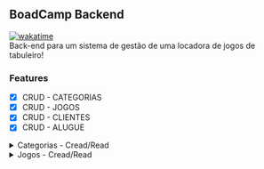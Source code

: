 ## BoadCamp Backend  
[![wakatime](https://wakatime.com/badge/user/a9d56b74-8de5-409a-8823-893706115b81/project/067ff684-7058-48dc-bd34-089d4ca0846c.svg)](https://wakatime.com/badge/user/a9d56b74-8de5-409a-8823-893706115b81/project/067ff684-7058-48dc-bd34-089d4ca0846c)     
Back-end para um sistema de gestão de uma locadora de jogos de tabuleiro!
### Features
- [x] CRUD - CATEGORIAS
- [x] CRUD - JOGOS
- [x] CRUD - CLIENTES
- [x] CRUD - ALUGUE
<details>
  <summary>Categorias  - Cread/Read</summary>

- #### GET - /categories - Listar categorias
  Lista todas as categorias no seguinte formato
   ```
   [
    {
      id: 1,
      name: 'Estratégia',
    },
    {
      id: 2,
      name: 'Investigação',
    }
  ]
   ```
- #### POST - /categories - Inserir categoria
  O body deve ser no seguinte formato
  
  ```
  {
  name: 'Investigação'
  }
  ```
  - 201 - OK, Created
  - 501 - Erro interno
  - Caso ocorra algum erro retornara um Status Code e uma mensagem no formato ```{message:"Erro ocorrido}```
  - Obs 1: ```name``` não pode estar vazio ⇒ nesse caso, deve retornar status 400
  - Obs 2: ```name``` não pode ser um nome de categoria já existente ⇒ nesse caso deve retornar status 409
</details>

<details>
  <summary>Jogos - Cread/Read</summary>
  
  - #### GET - /games - Listar jogos encontrados       
  
      Lista os jogos encontrados, seguindo o formato abaixo (incluindo o nome da categoria conforme destacado)
      ```
       [
        {
          id: 1,
          name: 'Banco Imobiliário',
          image: 'http://',
          stockTotal: 3,
          categoryId: 1,
          pricePerDay: 1500,
          categoryName: 'Estratégia'
        },
        {
          id: 2,
          name: 'Detetive',
          image: 'http://',
          stockTotal: 1,
          categoryId: 2,
          pricePerDay: 2500,
          categoryName: 'Investigação'
        },
       ]
      ```
    - 

</details>
